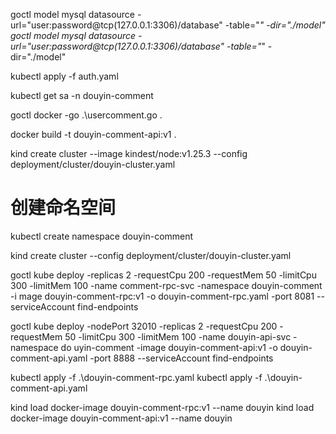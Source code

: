 goctl model mysql datasource -url="user:password@tcp(127.0.0.1:3306)/database" -table="*"  -dir="./model" goctl model mysql datasource -url="user:password@tcp(127.0.0.1:3306)/database" -table="*"  -dir="./model"

kubectl apply -f auth.yaml

kubectl get sa -n douyin-comment

goctl docker -go .\usercomment.go .

docker build -t douyin-comment-api:v1 .

kind create cluster --image kindest/node:v1.25.3 --config deployment/cluster/douyin-cluster.yaml


# 创建命名空间
kubectl create namespace douyin-comment

kind create cluster --config deployment/cluster/douyin-cluster.yaml

goctl kube deploy -replicas 2 -requestCpu 200 -requestMem 50 -limitCpu 300 -limitMem 100 -name comment-rpc-svc -namespace douyin-comment -i
mage douyin-comment-rpc:v1 -o douyin-comment-rpc.yaml -port 8081 --serviceAccount find-endpoints

goctl kube deploy -nodePort 32010 -replicas 2 -requestCpu 200 -requestMem 50 -limitCpu 300 -limitMem 100 -name douyin-api-svc -namespace do
uyin-comment -image douyin-comment-api:v1 -o douyin-comment-api.yaml -port 8888 --serviceAccount find-endpoints


kubectl apply -f .\douyin-comment-rpc.yaml
kubectl apply -f .\douyin-comment-api.yaml

kind load docker-image douyin-comment-rpc:v1 --name douyin
kind load docker-image douyin-comment-api:v1 --name douyin


